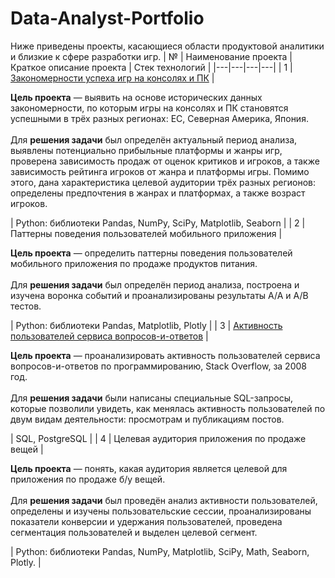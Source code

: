 # Data-Analyst-Portfolio
Ниже приведены проекты, касающиеся области продуктовой аналитики и близкие к сфере разработки игр.
| № | Наименование проекта | Краткое описание проекта | Стек технологий |
|---|---|---|---|
| 1 | [Закономерности успеха игр на консолях и ПК](https://github.com/vgvsk/Data-Analyst-Portfolio/tree/d8bdcdc76b16283031c517dff59a49b6375b9536/Game%20Success) | <p><b>Цель проекта</b> — выявить на основе исторических данных закономерности, по которым игры на консолях и ПК становятся успешными в трёх разных регионах: ЕС, Северная Америка, Япония. <br><br> Для <b>решения задачи</b> был определён актуальный период анализа, выявлены потенциально прибыльные платформы и жанры игр, проверена зависимость продаж от оценок критиков и игроков, а также зависимость рейтинга игроков от жанра и платформы игры. Помимо этого, дана характеристика целевой аудитории трёх разных регионов: определены предпочтения в жанрах и платформах, а также возраст игроков.</p> | Python: библиотеки Pandas, NumPy, SciPy, Matplotlib, Seaborn |
| 2 | Паттерны поведения пользователей мобильного приложения | <p><b>Цель проекта</b> — определить паттерны поведения пользователей мобильного приложения по продаже продуктов питания.<br><br> Для <b>решения задачи</b> был определён период анализа, построена и изучена воронка событий и проанализированы результаты A/A и A/B тестов.</p> | Python: библиотеки Pandas, Matplotlib, Plotly |
| 3 |  [Активность пользователей сервиса вопросов-и-ответов](https://github.com/vgvsk/Data-Analyst-Portfolio/tree/26ef86bf78c94966e830e41692ee92e0ffd1844d/Question-and-answer%20website%20analysis) | <p><b>Цель проекта</b> — проанализировать активность пользователей сервиса вопросов-и-ответов по программированию, Stack Overflow, за 2008 год.<br><br> Для <b>решения задачи</b> были написаны специальные SQL-запросы, которые позволили увидеть, как менялась активность пользователей по двум видам деятельности: просмотрам и публикациям постов. </p>| SQL, PostgreSQL |
| 4 |  Целевая аудитория приложения по продаже вещей  | <p><b>Цель проекта</b> — понять, какая аудитория является целевой для приложения по продаже б/у вещей.<br><br> Для <b>решения задачи</b> был проведён анализ активности пользователей, определены и изучены пользовательские сессии, проанализированы показатели конверсии и удержания пользователей, проведена сегментация пользователей и выделен целевой сегмент. </p>| Python: библиотеки Pandas, NumPy, Matplotlib, SciPy, Math, Seaborn, Plotly. |

